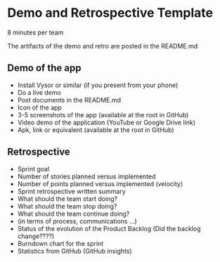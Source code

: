 # Demo and Retrospective Template

8 minutes per team

The artifacts of the demo and retro are posted in the README.md

## Demo of the app

*	Install Vysor or similar (if you present from your phone)
*	Do a live demo
*	Post documents in the README.md
*	Icon of the app
*	3-5 screenshots of the app (available at the root in GitHub)
*	Video demo of the application (YouTube or Google Drive link)
*	Apk, link or equivalent (available at the root in GitHub)

## Retrospective

*	Sprint goal
*	Number of stories planned versus implemented
*	Number of points planned versus implemented (velocity)
*	Sprint retrospective written summary 
  *	What should the team start doing?
  *	What should the team stop doing?
  *	What should the team continue doing?
  *	(in terms of process, communications …)
*	Status of the evolution of the Product Backlog (Did the backlog change????)
*	Burndown chart for the sprint
*	Statistics from GitHub (GitHub insights)

